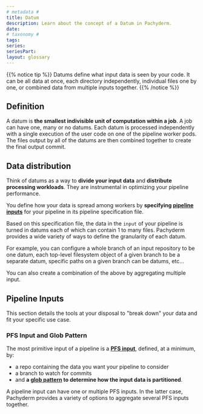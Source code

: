 ```yaml
---
# metadata # 
title: Datum
description: Learn about the concept of a Datum in Pachyderm. 
date: 
# taxonomy #
tags: 
series:
seriesPart:
layout: glossary
--- 
```


{{% notice tip %}}
Datums define what input data is seen by your code. It can be
all data at once, each directory independently, individual
files one by one, or combined data from multiple inputs together.
{{% /notice %}}

## Definition
A datum is **the smallest indivisible unit of computation within a job**.
A job can have one, many or no datums. Each datum is processed
independently with a single execution of the user code on one of
the pipeline worker pods.
The files output by all of the datums are then combined together to
create the final output commit.

## Data distribution
Think of datums as a way to **divide your input data**  and **distribute processing workloads**. They are instrumental in optimizing your pipeline performance.

You define how your data is spread among workers by **specifying [pipeline inputs](#pipeline-inputs)** for your pipeline  in its pipeline specification file. 

Based on this specification file, the data in the `input`  of your pipeline is turned in datums 
each of which can contain 1 to many files. Pachyderm provides a wide variety of ways to define the granularity of each datum. 

For example, you can configure a whole branch of an input repository to be one datum, each top-level filesystem object of a given branch to be a separate datum, specific paths on a given branch can be datums, etc... 

You can also create a combination of the above by aggregating multiple input.

## Pipeline Inputs
This section details the tools at your disposal to "break down" your data and fit your specific use case.

### PFS Input and Glob Pattern

The most primitive input of a pipeline is a [**PFS input**](../../../reference/pipeline-spec/#pfs-input), defined, at a minimum, by:

- a repo containing the data you want your pipeline to consider
- a branch to watch for commits
- and **a [glob pattern](./glob-pattern) to determine how the input data is partitioned**.

A pipeline input can have one or multiple PFS inputs.
In the latter case, Pachyderm provides a variety of options to aggregate several PFS inputs together.

